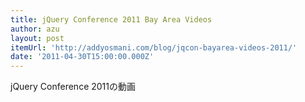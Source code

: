 ```yaml
---
title: jQuery Conference 2011 Bay Area Videos
author: azu
layout: post
itemUrl: 'http://addyosmani.com/blog/jqcon-bayarea-videos-2011/'
date: '2011-04-30T15:00:00.000Z'
---
```

jQuery Conference 2011の動画
